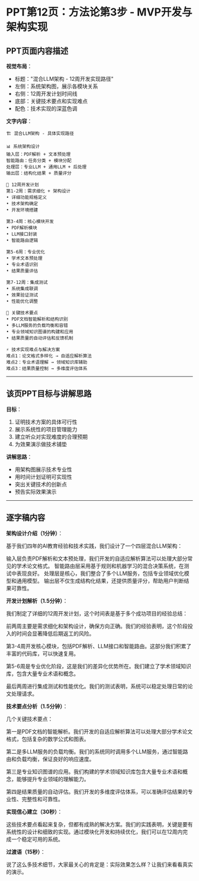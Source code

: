# PPT第12页：方法论第3步 - MVP开发与架构实现

## PPT页面内容描述

**视觉布局**：
- 标题："混合LLM架构 - 12周开发实现路径"
- 左侧：系统架构图，展示各模块关系
- 右侧：12周开发计划时间线
- 底部：关键技术要点和实现难点
- 配色：技术实现的深蓝色调

**文字内容**：
```
🏗️ 混合LLM架构 - 具体实现路径

📊 系统架构设计
输入层：PDF解析 + 文本预处理
智能路由：任务分类 + 模块分配  
处理层：专业LLM + 通用LLM + 后处理
输出层：结构化结果 + 质量评分

📅 12周开发计划
第1-2周：需求细化 + 架构设计
• 详细功能规格定义
• 技术架构确定
• 开发环境搭建

第3-4周：核心模块开发  
• PDF解析模块
• LLM接口封装
• 智能路由逻辑

第5-6周：专业优化
• 学术文本预处理
• 专业术语识别
• 结果质量评估

第7-12周：集成测试
• 系统集成联调
• 效果验证测试
• 性能优化调整

🔑 关键技术要点
• PDF文档智能解析和结构识别
• 多LLM服务的负载均衡和容错
• 专业领域知识图谱的构建和应用
• 结果质量的自动评估和反馈机制

⚡ 技术实现难点与解决方案
难点1：论文格式多样化 → 自适应解析算法
难点2：专业术语理解 → 领域知识库辅助
难点3：结果质量控制 → 多维度评估体系
```

---

## 该页PPT目标与讲解思路

**目标**：
1. 证明技术方案的具体可行性
2. 展示系统性的项目管理能力
3. 建立听众对实现难度的合理预期
4. 为效果演示做技术铺垫

**讲解思路**：
- 用架构图展示技术专业性
- 用时间计划证明可实现性
- 突出关键技术的创新点
- 预告实际效果演示

---

## 逐字稿内容

**架构设计介绍（1分钟）**：

基于我们四年的AI教育经验和技术实践，我们设计了一个四层混合LLM架构：

输入层负责PDF解析和文本预处理，我们开发的自适应解析算法可以处理大部分常见的学术论文格式。
智能路由层采用基于规则和机器学习的混合决策系统，在测试中表现良好。
处理层是核心，我们整合了多个LLM服务，包括专业领域优化模型和通用模型。
输出层不仅生成结构化结果，还提供质量评分，帮助用户判断结果可靠性。

**开发计划解析（1.5分钟）**：

我们制定了详细的12周开发计划，这个时间表是基于多个成功项目的经验总结：

前两周主要是需求细化和架构设计，确保方向正确。我们的经验表明，这个阶段投入的时间会显著降低后期返工的风险。

第3-4周开发核心模块，包括PDF解析、LLM接口和智能路由。这部分我们积累了丰富的代码库，可以快速复用。

第5-6周是专业优化阶段，这是我们的差异化优势所在。我们建立了学术领域知识库，包含大量专业术语和概念。

最后两周进行集成测试和性能优化。我们的测试表明，系统可以稳定处理日常的论文处理请求。

**技术要点分析（1.5分钟）**：

几个关键技术要点：

第一是PDF文档的智能解析。我们开发的自适应解析算法可以处理大部分学术论文格式，包括复杂的数学公式和图表。

第二是多LLM服务的负载均衡。我们的系统同时调用多个LLM服务，通过智能路由和负载均衡，保证良好的响应速度。

第三是专业知识图谱的应用。我们构建的学术领域知识库包含大量专业术语和概念，能够提升专业领域的理解能力。

第四是结果质量的自动评估。我们开发的多维度评估体系，可以准确评估结果的专业性、完整性和可靠性。

**实现信心建立（30秒）**：

这些技术要点看起来复杂，但都有成熟的解决方案。我们的实践表明，关键是要有系统性的设计和细致的实现。通过模块化开发和持续优化，我们可以在12周内完成一个稳定可用的系统。

**过渡语（15秒）**：

说了这么多技术细节，大家最关心的肯定是：实际效果怎么样？让我们来看看真实的演示。 